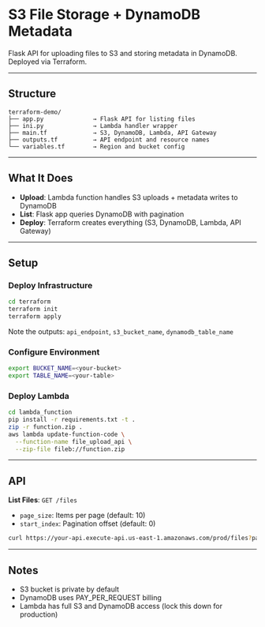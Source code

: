 # S3 File Storage + DynamoDB Metadata

Flask API for uploading files to S3 and storing metadata in DynamoDB. Deployed via Terraform.

---

## Structure
```
terraform-demo/
├── app.py              → Flask API for listing files
├── ini.py              → Lambda handler wrapper
├── main.tf             → S3, DynamoDB, Lambda, API Gateway
├── outputs.tf          → API endpoint and resource names
└── variables.tf        → Region and bucket config
```

---

## What It Does

- **Upload**: Lambda function handles S3 uploads + metadata writes to DynamoDB
- **List**: Flask app queries DynamoDB with pagination
- **Deploy**: Terraform creates everything (S3, DynamoDB, Lambda, API Gateway)

---

## Setup

### Deploy Infrastructure
```bash
cd terraform
terraform init
terraform apply
```

Note the outputs: `api_endpoint`, `s3_bucket_name`, `dynamodb_table_name`

### Configure Environment
```bash
export BUCKET_NAME=<your-bucket>
export TABLE_NAME=<your-table>
```

### Deploy Lambda
```bash
cd lambda_function
pip install -r requirements.txt -t .
zip -r function.zip .
aws lambda update-function-code \
  --function-name file_upload_api \
  --zip-file fileb://function.zip
```

---

## API

**List Files**: `GET /files`
- `page_size`: Items per page (default: 10)
- `start_index`: Pagination offset (default: 0)
```bash
curl https://your-api.execute-api.us-east-1.amazonaws.com/prod/files?page_size=20
```

---

## Notes

- S3 bucket is private by default
- DynamoDB uses PAY_PER_REQUEST billing
- Lambda has full S3 and DynamoDB access (lock this down for production)
